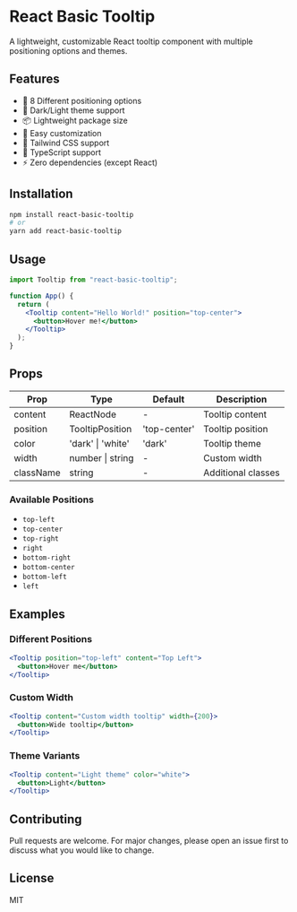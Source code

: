 # React Basic Tooltip

A lightweight, customizable React tooltip component with multiple positioning options and themes.

## Features

- 🎨 8 Different positioning options
- 🌈 Dark/Light theme support
- 📦 Lightweight package size
- 🔧 Easy customization
- 💨 Tailwind CSS support
- 🎯 TypeScript support
- ⚡️ Zero dependencies (except React)

## Installation

```bash
npm install react-basic-tooltip
# or
yarn add react-basic-tooltip
```

## Usage

```jsx
import Tooltip from "react-basic-tooltip";

function App() {
  return (
    <Tooltip content="Hello World!" position="top-center">
      <button>Hover me!</button>
    </Tooltip>
  );
}
```

## Props

| Prop      | Type              | Default      | Description        |
| --------- | ----------------- | ------------ | ------------------ |
| content   | ReactNode         | -            | Tooltip content    |
| position  | TooltipPosition   | 'top-center' | Tooltip position   |
| color     | 'dark' \| 'white' | 'dark'       | Tooltip theme      |
| width     | number \| string  | -            | Custom width       |
| className | string            | -            | Additional classes |

### Available Positions

- `top-left`
- `top-center`
- `top-right`
- `right`
- `bottom-right`
- `bottom-center`
- `bottom-left`
- `left`

## Examples

### Different Positions

```jsx
<Tooltip position="top-left" content="Top Left">
  <button>Hover me</button>
</Tooltip>
```

### Custom Width

```jsx
<Tooltip content="Custom width tooltip" width={200}>
  <button>Wide tooltip</button>
</Tooltip>
```

### Theme Variants

```jsx
<Tooltip content="Light theme" color="white">
  <button>Light</button>
</Tooltip>
```

## Contributing

Pull requests are welcome. For major changes, please open an issue first to discuss what you would like to change.

## License

MIT
